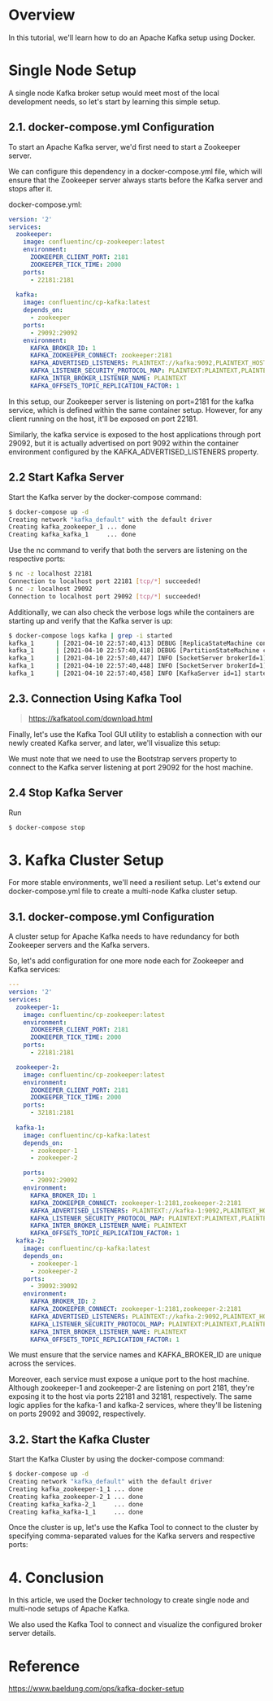 # Overview

In this tutorial, we'll learn how to do an Apache Kafka setup using Docker.

# Single Node Setup

A single node Kafka broker setup would meet most of the local development needs, so let's start by learning this simple setup.

## 2.1. docker-compose.yml Configuration

To start an Apache Kafka server, we'd first need to start a Zookeeper server.

We can configure this dependency in a docker-compose.yml file, which will ensure that the Zookeeper server always starts before the Kafka server and stops after it.

docker-compose.yml:
```yaml
version: '2'
services:
  zookeeper:
    image: confluentinc/cp-zookeeper:latest
    environment:
      ZOOKEEPER_CLIENT_PORT: 2181
      ZOOKEEPER_TICK_TIME: 2000
    ports:
      - 22181:2181
  
  kafka:
    image: confluentinc/cp-kafka:latest
    depends_on:
      - zookeeper
    ports:
      - 29092:29092
    environment:
      KAFKA_BROKER_ID: 1
      KAFKA_ZOOKEEPER_CONNECT: zookeeper:2181
      KAFKA_ADVERTISED_LISTENERS: PLAINTEXT://kafka:9092,PLAINTEXT_HOST://localhost:29092
      KAFKA_LISTENER_SECURITY_PROTOCOL_MAP: PLAINTEXT:PLAINTEXT,PLAINTEXT_HOST:PLAINTEXT
      KAFKA_INTER_BROKER_LISTENER_NAME: PLAINTEXT
      KAFKA_OFFSETS_TOPIC_REPLICATION_FACTOR: 1
```

In this setup, our Zookeeper server is listening on port=2181 for the kafka service, which is defined within the same container setup. However, for any client running on the host, it'll be exposed on port 22181.

Similarly, the kafka service is exposed to the host applications through port 29092, but it is actually advertised on port 9092 within the container environment configured by the KAFKA_ADVERTISED_LISTENERS property.

## 2.2 Start Kafka Server
Start the Kafka server by the docker-compose command:
```bash
$ docker-compose up -d
Creating network "kafka_default" with the default driver
Creating kafka_zookeeper_1 ... done
Creating kafka_kafka_1     ... done 
```

Use the nc command to verify that both the servers are listening on the respective ports:
```bash
$ nc -z localhost 22181
Connection to localhost port 22181 [tcp/*] succeeded!
$ nc -z localhost 29092
Connection to localhost port 29092 [tcp/*] succeeded!
```

Additionally, we can also check the verbose logs while the containers are starting up and verify that the Kafka server is up:
```bash
$ docker-compose logs kafka | grep -i started
kafka_1      | [2021-04-10 22:57:40,413] DEBUG [ReplicaStateMachine controllerId=1] Started replica state machine with initial state -> HashMap() (kafka.controller.ZkReplicaStateMachine)
kafka_1      | [2021-04-10 22:57:40,418] DEBUG [PartitionStateMachine controllerId=1] Started partition state machine with initial state -> HashMap() (kafka.controller.ZkPartitionStateMachine)
kafka_1      | [2021-04-10 22:57:40,447] INFO [SocketServer brokerId=1] Started data-plane acceptor and processor(s) for endpoint : ListenerName(PLAINTEXT) (kafka.network.SocketServer)
kafka_1      | [2021-04-10 22:57:40,448] INFO [SocketServer brokerId=1] Started socket server acceptors and processors (kafka.network.SocketServer)
kafka_1      | [2021-04-10 22:57:40,458] INFO [KafkaServer id=1] started (kafka.server.KafkaServer)
```

## 2.3. Connection Using Kafka Tool
> https://kafkatool.com/download.html

Finally, let's use the Kafka Tool GUI utility to establish a connection with our newly created Kafka server, and later, we'll visualize this setup:

We must note that we need to use the Bootstrap servers property to connect to the Kafka server listening at port 29092 for the host machine.

## 2.4 Stop Kafka Server
Run
```bash
$ docker-compose stop
```

# 3. Kafka Cluster Setup
For more stable environments, we'll need a resilient setup. Let's extend our docker-compose.yml file to create a multi-node Kafka cluster setup.

## 3.1. docker-compose.yml Configuration
A cluster setup for Apache Kafka needs to have redundancy for both Zookeeper servers and the Kafka servers.

So, let's add configuration for one more node each for Zookeeper and Kafka services:

```yaml
---
version: '2'
services:
  zookeeper-1:
    image: confluentinc/cp-zookeeper:latest
    environment:
      ZOOKEEPER_CLIENT_PORT: 2181
      ZOOKEEPER_TICK_TIME: 2000
    ports:
      - 22181:2181

  zookeeper-2:
    image: confluentinc/cp-zookeeper:latest
    environment:
      ZOOKEEPER_CLIENT_PORT: 2181
      ZOOKEEPER_TICK_TIME: 2000
    ports:
      - 32181:2181
  
  kafka-1:
    image: confluentinc/cp-kafka:latest
    depends_on:
      - zookeeper-1
      - zookeeper-2

    ports:
      - 29092:29092
    environment:
      KAFKA_BROKER_ID: 1
      KAFKA_ZOOKEEPER_CONNECT: zookeeper-1:2181,zookeeper-2:2181
      KAFKA_ADVERTISED_LISTENERS: PLAINTEXT://kafka-1:9092,PLAINTEXT_HOST://localhost:29092
      KAFKA_LISTENER_SECURITY_PROTOCOL_MAP: PLAINTEXT:PLAINTEXT,PLAINTEXT_HOST:PLAINTEXT
      KAFKA_INTER_BROKER_LISTENER_NAME: PLAINTEXT
      KAFKA_OFFSETS_TOPIC_REPLICATION_FACTOR: 1
  kafka-2:
    image: confluentinc/cp-kafka:latest
    depends_on:
      - zookeeper-1
      - zookeeper-2
    ports:
      - 39092:39092
    environment:
      KAFKA_BROKER_ID: 2
      KAFKA_ZOOKEEPER_CONNECT: zookeeper-1:2181,zookeeper-2:2181
      KAFKA_ADVERTISED_LISTENERS: PLAINTEXT://kafka-2:9092,PLAINTEXT_HOST://localhost:39092
      KAFKA_LISTENER_SECURITY_PROTOCOL_MAP: PLAINTEXT:PLAINTEXT,PLAINTEXT_HOST:PLAINTEXT
      KAFKA_INTER_BROKER_LISTENER_NAME: PLAINTEXT
      KAFKA_OFFSETS_TOPIC_REPLICATION_FACTOR: 1
```

We must ensure that the service names and KAFKA_BROKER_ID are unique across the services.

Moreover, each service must expose a unique port to the host machine. Although zookeeper-1 and zookeeper-2 are listening on port 2181, they're exposing it to the host via ports 22181 and 32181, respectively. The same logic applies for the kafka-1 and kafka-2 services, where they'll be listening on ports 29092 and 39092, respectively.

## 3.2. Start the Kafka Cluster

Start the Kafka Cluster by using the docker-compose command:
```bash
$ docker-compose up -d
Creating network "kafka_default" with the default driver
Creating kafka_zookeeper-1_1 ... done
Creating kafka_zookeeper-2_1 ... done
Creating kafka_kafka-2_1     ... done
Creating kafka_kafka-1_1     ... done
```

Once the cluster is up, let's use the Kafka Tool to connect to the cluster by specifying comma-separated values for the Kafka servers and respective ports:

# 4. Conclusion

In this article, we used the Docker technology to create single node and multi-node setups of Apache Kafka.

We also used the Kafka Tool to connect and visualize the configured broker server details.

# Reference

https://www.baeldung.com/ops/kafka-docker-setup
